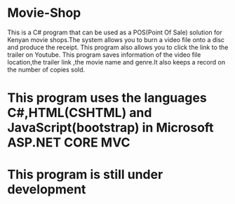 # Movie-Shop
This is a C# program that can be used as a POS(Point Of Sale) solution for Kenyan movie shops.The system allows you to burn a video file onto a disc and produce the receipt. 
This program also allows you to click the link to the trailer on Youtube.
This program saves information of the video file location,the trailer link ,the movie name and genre.It also keeps a record on the number of copies sold.
# This program uses the languages C#,HTML(CSHTML) and JavaScript(bootstrap) in Microsoft ASP.NET CORE MVC
# This program is still under development
